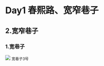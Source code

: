 # Day1 春熙路、宽窄巷子
## 2.宽窄巷子
### 1.宽巷子
<p>
  <img src="https://pic.imgdb.cn/item/63d5bb4eface21e9ef88c7d0.jpg">
  <small class="justify-center inline-block">宽巷子3号</small>
</p>
